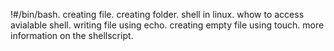 !#/bin/bash.
creating file. 
creating folder.
shell in linux.
whow to access avialable shell.
writing file using echo.
creating empty file using touch.
more information on the shellscript.

